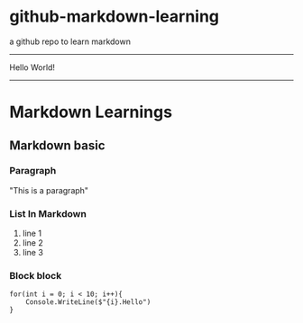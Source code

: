 # github-markdown-learning
a github repo to learn markdown

----------------------------------------------------------

Hello World!

----------------------------------------------------------

# Markdown Learnings

## Markdown basic

### Paragraph
"This is a paragraph"

### List In Markdown
1. line 1
2. line 2
3. line 3

### Block block
```
for(int i = 0; i < 10; i++){
    Console.WriteLine($"{i}.Hello")
}
```